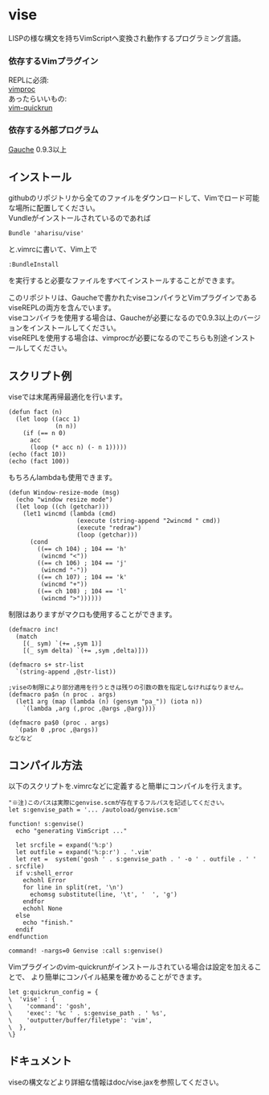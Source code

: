# vise
LISPの様な構文を持ちVimScriptへ変換され動作するプログラミング言語。

### 依存するVimプラグイン
REPLに必須:  
[vimproc](https://github.com/Shougo/vimproc)  
あったらいいもの:  
[vim-quickrun](https://github.com/thinca/vim-quickrun)


### 依存する外部プログラム
[Gauche](http://practical-scheme.net/gauche/index-j.html) 0.9.3以上

## インストール
githubのリポジトリから全てのファイルをダウンロードして、Vimでロード可能な場所に配置してください。  
Vundleがインストールされているのであれば

    Bundle 'aharisu/vise'
と.vimrcに書いて、Vim上で

    :BundleInstall
を実行すると必要なファイルをすべてインストールすることができます。

このリポジトリは、Gaucheで書かれたviseコンパイラとVimプラグインであるviseREPLの両方を含んでいます。  
viseコンパイラを使用する場合は、Gaucheが必要になるので0.9.3以上のバージョンをインストールしてください。  
viseREPLを使用する場合は、vimprocが必要になるのでこちらも別途インストールしてください。

## スクリプト例
viseでは末尾再帰最適化を行います。

    (defun fact (n)
      (let loop ((acc 1)
                 (n n))
        (if (== n 0)
          acc
          (loop (* acc n) (- n 1)))))
    (echo (fact 10))
    (echo (fact 100))

もちろんlambdaも使用できます。

    (defun Window-resize-mode (msg)
      (echo "window resize mode")
      (let loop ((ch (getchar)))
        (let1 wincmd (lambda (cmd)
                       (execute (string-append "2wincmd " cmd))
                       (execute "redraw")
                       (loop (getchar)))
          (cond
            ((== ch 104) ; 104 == 'h'
             (wincmd "<"))
            ((== ch 106) ; 104 == 'j'
             (wincmd "-"))
            ((== ch 107) ; 104 == 'k'
             (wincmd "+"))
            ((== ch 108) ; 104 == 'l'
             (wincmd ">"))))))

制限はありますがマクロも使用することができます。

    (defmacro inc!
      (match
        [(_ sym) `(+= ,sym 1)]
        [(_ sym delta) `(+= ,sym ,delta)]))
    
    (defmacro s+ str-list
      `(string-append ,@str-list))
    
    ;viseの制限により部分適用を行うときは残りの引数の数を指定しなければなりません。
    (defmacro pa$n (n proc . args)
      (let1 arg (map (lambda (n) (gensym "pa_")) (iota n))
        `(lambda ,arg (,proc ,@args ,@arg))))
    
    (defmacro pa$0 (proc . args)
      `(pa$n 0 ,proc ,@args))
    などなど

## コンパイル方法
以下のスクリプトを.vimrcなどに定義すると簡単にコンパイルを行えます。

    "※注)このパスは実際にgenvise.scmが存在するフルパスを記述してください。
    let s:genvise_path = '... /autoload/genvise.scm'

    function! s:genvise()
      echo "generating VimScript ..."
    
      let srcfile = expand('%:p')
      let outfile = expand('%:p:r') . '.vim'
      let ret =  system('gosh ' . s:genvise_path . ' -o ' . outfile . ' ' . srcfile)
      if v:shell_error
        echohl Error
        for line in split(ret, '\n')
          echomsg substitute(line, '\t', '  ', 'g')
        endfor
        echohl None
      else
        echo "finish."
      endif
    endfunction

    command! -nargs=0 Genvise :call s:genvise()


Vimプラグインのvim-quickrunがインストールされている場合は設定を加えることで、
より簡単にコンパイル結果を確かめることができます。

    let g:quickrun_config = {
    \  'vise' : {
    \    'command': 'gosh',
    \    'exec': '%c ' . s:genvise_path . ' %s',
    \    'outputter/buffer/filetype': 'vim',
    \  },
    \}

## ドキュメント
viseの構文などより詳細な情報はdoc/vise.jaxを参照してください。

